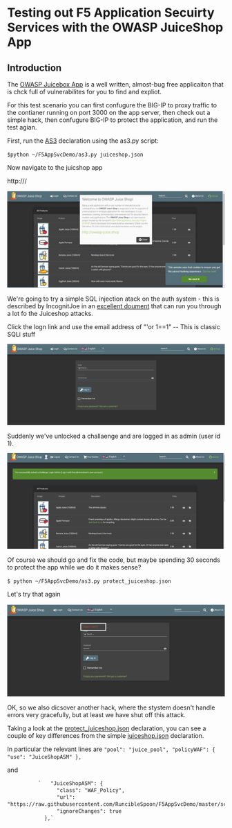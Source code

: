 # Testing out F5 Application Secuirty Services with the OWASP JuiceShop App


## Introduction 

The [OWASP Juicebox App](https://www.owasp.org/index.php/OWASP_Juice_Shop_Project) is a well written, almost-bug free applicaiton that is chck full of vulnerabilites for you to find and expliot.  

For this test scenario you can first confugure the BIG-IP to proxy traffic to the contianer running on port 3000 on the app server, then check out a simple hack, then confugure BIG-IP to protect the application, and run the test agian. 

First, run the [AS3](http://clouddocs.f5.com/products/extensions/f5-appsvcs-extension/latest/) declaration using the as3.py script:

`$python ~/F5AppSvcDemo/as3.py juiceshop.json`


Now navigate to the juicshop app

http://<ipaddress of your BIG-IP install>/

![alt text](https://github.com/RuncibleSpoon/F5AppSvcDemo/raw/master/images/juiceshop1.JPG "Juiceshop App")

We're going to try a simple SQL injection atack on the auth system - this is described by IncognitJoe in an [excellent doument](https://incognitjoe.github.io/hacking-the-juice-shop.html) that can run you through a lot fo the Juiceshop attacks.

Click the logn link and use the email address of "'or 1==1" --  This is classic SQLi stuff

![alt text](https://github.com/RuncibleSpoon/F5AppSvcDemo/raw/master/images/juiceshop2.PNG  "Juiceshop App")

Suddenly we've unlocked a challaenge and are logged in as admin (user id 1). 

![alt text](https://github.com/RuncibleSpoon/F5AppSvcDemo/raw/master/images/juiceshop3.PNG  "Hacked Juiceshop App")

Of course we should go and fix the code, but maybe spending 30 seconds to protect the app while we do it makes sense?


`$ python ~/F5AppSvcDemo/as3.py protect_juiceshop.json`

Let's try that again

![alt text](https://github.com/RuncibleSpoon/F5AppSvcDemo/raw/master/images/juiceshop4.PNG "Juiceshop App")

OK, so we also dicsover another hack, where the stystem doesn't handle errors very gracefully, but at least we have shut off this attack. 

Taking a look at the [protect_juiceshop.json](https://github.com/RuncibleSpoon/F5AppSvcDemo/blob/master/declarations/protect_juiceshop.json) declaration, you can see a couple of key differences from the simple [juiceshop.json](https://github.com/RuncibleSpoon/F5AppSvcDemo/blob/master/declarations/juiceshop.json) declaration. 

In particular the relevant lines are 
`"pool": "juice_pool",
                     "policyWAF": {
                        "use": "JuiceShopASM"
                     },`

and                      


              `   "JuiceShopASM": {
                    "class": "WAF_Policy",
                    "url": "https://raw.githubusercontent.com/RuncibleSpoon/F5AppSvcDemo/master/scenarios/AppSec/JuiceShop.xml"
                    "ignoreChanges": true
                },`



